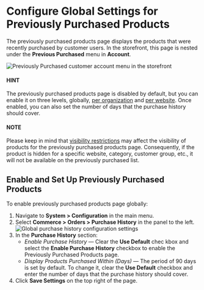 <a id="sys-commerce-orders-previously-purchased-main"></a>

# Configure Global Settings for Previously Purchased Products

The previously purchased products page displays the products that were recently purchased by customer users. In the storefront, this page is nested under the **Previous Purchased** menu in **Account**.

![Previously Purchased customer account menu in the storefront](user/img/storefront/previously_purchased/PreviouslyPurchased.png)

#### HINT
The previously purchased products page is disabled by default, but you can enable it on three levels, globally, [per organization](../../../user-management/organizations/org-configuration/commerce/orders/organization-previously-purchased.md#sys-commerce-orders-previously-purchased-org) and [per website](../../../websites/web-configuration/commerce/orders/website-previously-purchased.md#sys-commerce-orders-previously-purchased-website). Once enabled, you can also set the number of days that the purchase history should cover.

#### NOTE
Please keep in mind that [visibility restrictions](../../../../products/products/managing-product-visibility.md#products-product-visibility) may affect the visibility of products for the previously purchased products page. Consequently, if the product is hidden for a specific website, category, customer group, etc., it will not be available on the previously purchased list.

<a id="sys-commerce-orders-previously-purchased-global"></a>

## Enable and Set Up Previously Purchased Products

To enable previously purchased products page globally:

1. Navigate to **System > Configuration** in the main menu.
2. Select **Commerce > Orders > Purchase History** in the panel to the left.
   ![Global purchase history configuration settings](user/img/system/config_commerce/order/PreviouslyPurchasedGlobal.png)
3. In the **Purchase History** section:
   * *Enable Purchase History* — Clear the **Use Default** chec kbox and select the **Enable Purchase History** checkbox to enable the Previously Purchased Products page.
   * *Display Products Purchased Within (Days)* — The period of 90 days is set by default. To change it, clear the **Use Default** checkbox and enter the number of days that the purchase history should cover.
4. Click **Save Settings** on the top right of the page.
